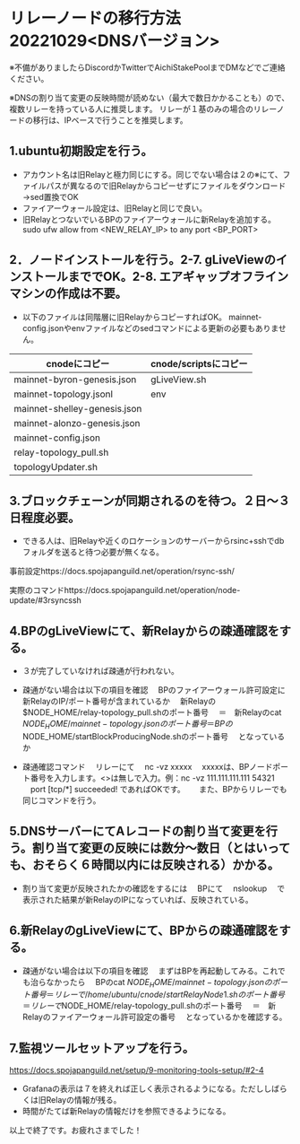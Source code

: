 # リレーノードの移行方法20221029<DNSバージョン>

※不備がありましたらDiscordかTwitterでAichiStakePoolまでDMなどでご連絡ください。

※DNSの割り当て変更の反映時間が読めない（最大で数日かかることも）ので、複数リレーを持っている人に推奨します。
リレーが１基のみの場合のリレーノードの移行は、IPベースで行うことを推奨します。

## 1.ubuntu初期設定を行う。
- アカウント名は旧Relayと極力同じにする。同じでない場合は２の※にて、ファイルパスが異なるので旧Relayからコピーせずにファイルをダウンロード→sed置換でOK
- ファイアーウォール設定は、旧Relayと同じで良い。
- 旧RelayとつないでいるBPのファイアーウォールに新Relayを追加する。
sudo ufw allow from <NEW_RELAY_IP> to any port <BP_PORT>

## 2．ノードインストールを行う。2-7. gLiveViewのインストールまででOK。2-8. エアギャップオフラインマシンの作成は不要。
- 以下のファイルは同階層に旧RelayからコピーすればOK。
mainnet-config.jsonやenvファイルなどのsedコマンドによる更新の必要もありません。

| cnodeにコピー  | cnode/scriptsにコピー |
| ------------- | ------------- |
| mainnet-byron-genesis.json  | gLiveView.sh  |
| mainnet-topology.jsonl  | env  |
| mainnet-shelley-genesis.json  |
| mainnet-alonzo-genesis.json  |
| mainnet-config.json  |
| relay-topology_pull.sh  |
| topologyUpdater.sh  |

## 3.ブロックチェーンが同期されるのを待つ。２日～３日程度必要。
- できる人は、旧Relayや近くのロケーションのサーバーからrsinc+sshでdbフォルダを送ると待つ必要が無くなる。

事前設定https://docs.spojapanguild.net/operation/rsync-ssh/

実際のコマンドhttps://docs.spojapanguild.net/operation/node-update/#3rsyncssh

## 4.BPのgLiveViewにて、新Relayからの疎通確認をする。
- ３が完了していなければ疎通が行われない。
- 疎通がない場合は以下の項目を確認
　BPのファイアーウォール許可設定に新RelayのIP/ポート番号が含まれているか
　新Relayの$NODE_HOME/relay-topology_pull.shのポート番号
　＝　新Relayのcat $NODE_HOME/mainnet-topology.jsonのポート番号
　＝　BPの$NODE_HOME/startBlockProducingNode.shのポート番号
　となっているか

- 疎通確認コマンド
　リレーにて
　nc -vz <BPIP> xxxxx
　xxxxxは、BPノードポート番号を入力します。<>は無しで入力。例：nc -vz 111.111.111.111 54321
　port [tcp/*] succeeded! であればOKです。　
　また、BPからリレーでも同じコマンドを行う。

## 5.DNSサーバーにてAレコードの割り当て変更を行う。割り当て変更の反映には数分～数日（とはいっても、おそらく６時間以内には反映される）かかる。
- 割り当て変更が反映されたかの確認をするには
　BPにて
　nslookup <DNS>
　で表示された結果が新RelayのIPになっていれば、反映されている。

## 6.新RelayのgLiveViewにて、BPからの疎通確認をする。
- 疎通がない場合は以下の項目を確認
　まずはBPを再起動してみる。これでも治らなかったら
　BPのcat $NODE_HOME/mainnet-topology.jsonのポート番号
　＝　リレーで/home/ubuntu/cnode/startRelayNode1.shのポート番号
　＝　リレーで$NODE_HOME/relay-topology_pull.shのポート番号
　＝　新Relayのファイアーウォール許可設定の番号
　となっているかを確認する。

## 7.監視ツールセットアップを行う。
https://docs.spojapanguild.net/setup/9-monitoring-tools-setup/#2-4
- Grafanaの表示は７を終えれば正しく表示されるようになる。ただししばらくは旧Relayの情報が残る。
- 時間がたてば新Relayの情報だけを参照できるようになる。

以上で終了です。お疲れさまでした！
